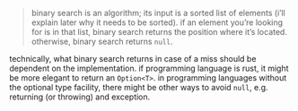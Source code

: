 > binary search is an algorithm; its input is a sorted list of elements (i’ll
> explain later why it needs to be sorted). if an element you’re looking for is
> in that list, binary search returns the position where it’s located.
> otherwise, binary search returns `null`.

technically, what binary search returns in case of a miss should be dependent on
the implementation. if programming language is rust, it might be more elegant to
return an `Option<T>`. in programming languages without the optional type
facility, there might be other ways to avoid `null`, e.g. returning (or
throwing) and exception.
